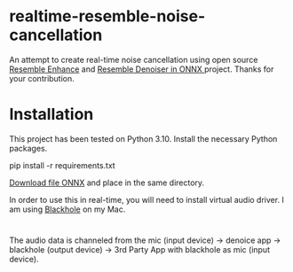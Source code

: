 # realtime-resemble-noise-cancellation

An attempt to create real-time noise cancellation using open source [Resemble Enhance](https://github.com/resemble-ai/resemble-enhance) and [Resemble Denoiser in ONNX
](https://github.com/skeskinen/resemble-denoise-onnx-inference) project. Thanks for your contribution.

# Installation
This project has been tested on Python 3.10. Install the necessary Python packages.

pip install -r requirements.txt

[Download file ONNX](https://github.com/skeskinen/resemble-denoise-onnx-inference/blob/master/denoiser.onnx) and place in the same directory.

In order to use this in real-time, you will need to install virtual audio driver. I am using [Blackhole](https://github.com/ExistentialAudio/BlackHole/tree/master) on my Mac.

# 
The audio data is channeled from the mic (input device) -> denoice app -> blackhole (output device) -> 3rd Party App with blackhole as mic (input device).
